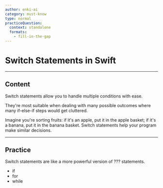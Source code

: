 ```yaml
---
author: enki-ai
category: must-know
type: normal
practiceQuestion:
  context: standalone
  formats:
    - fill-in-the-gap
---
```


# Switch Statements in Swift

---
## Content

Switch statements allow you to handle multiple conditions with ease.

They're most suitable when dealing with many possible outcomes where many if-else-if steps would get cluttered.

Imagine you're sorting fruits: if it's an apple, put it in the apple basket; if it's a banana, put it in the banana basket. Switch statements help your program make similar decisions.

---
## Practice

Switch statements are like a more powerful version of ??? statements.

- if
- for
- while
